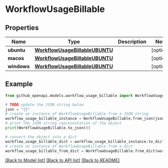 # WorkflowUsageBillable


## Properties

Name | Type | Description | Notes
------------ | ------------- | ------------- | -------------
**ubuntu** | [**WorkflowUsageBillableUBUNTU**](WorkflowUsageBillableUBUNTU.md) |  | [optional] 
**macos** | [**WorkflowUsageBillableUBUNTU**](WorkflowUsageBillableUBUNTU.md) |  | [optional] 
**windows** | [**WorkflowUsageBillableUBUNTU**](WorkflowUsageBillableUBUNTU.md) |  | [optional] 

## Example

```python
from github_openapi.models.workflow_usage_billable import WorkflowUsageBillable

# TODO update the JSON string below
json = "{}"
# create an instance of WorkflowUsageBillable from a JSON string
workflow_usage_billable_instance = WorkflowUsageBillable.from_json(json)
# print the JSON string representation of the object
print(WorkflowUsageBillable.to_json())

# convert the object into a dict
workflow_usage_billable_dict = workflow_usage_billable_instance.to_dict()
# create an instance of WorkflowUsageBillable from a dict
workflow_usage_billable_from_dict = WorkflowUsageBillable.from_dict(workflow_usage_billable_dict)
```
[[Back to Model list]](../README.md#documentation-for-models) [[Back to API list]](../README.md#documentation-for-api-endpoints) [[Back to README]](../README.md)



